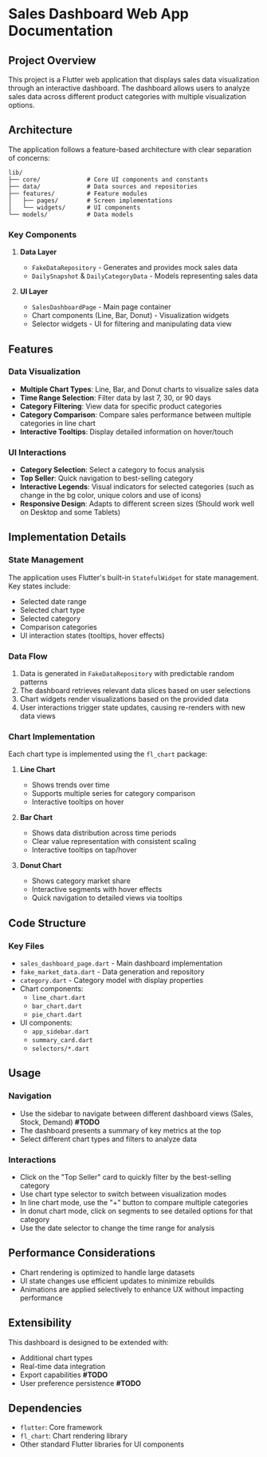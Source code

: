 # Sales Dashboard Web App Documentation

## Project Overview

This project is a Flutter web application that displays sales data visualization through an interactive dashboard. The dashboard allows users to analyze sales data across different product categories with multiple visualization options.

## Architecture

The application follows a feature-based architecture with clear separation of concerns:

```
lib/
├── core/             # Core UI components and constants
├── data/             # Data sources and repositories
├── features/         # Feature modules
│   ├── pages/        # Screen implementations
│   └── widgets/      # UI components
└── models/           # Data models
```

### Key Components

1. **Data Layer**
   - `FakeDataRepository` - Generates and provides mock sales data
   - `DailySnapshot` & `DailyCategoryData` - Models representing sales data

2. **UI Layer**
   - `SalesDashboardPage` - Main page container
   - Chart components (Line, Bar, Donut) - Visualization widgets
   - Selector widgets - UI for filtering and manipulating data view

## Features

### Data Visualization
- **Multiple Chart Types**: Line, Bar, and Donut charts to visualize sales data
- **Time Range Selection**: Filter data by last 7, 30, or 90 days
- **Category Filtering**: View data for specific product categories
- **Category Comparison**: Compare sales performance between multiple categories in line chart
- **Interactive Tooltips**: Display detailed information on hover/touch

### UI Interactions
- **Category Selection**: Select a category to focus analysis
- **Top Seller**: Quick navigation to best-selling category
- **Interactive Legends**: Visual indicators for selected categories (such as change in the bg color, unique colors and use of icons)
- **Responsive Design**: Adapts to different screen sizes (Should work well on Desktop and some Tablets)

## Implementation Details

### State Management
The application uses Flutter's built-in `StatefulWidget` for state management. Key states include:
- Selected date range
- Selected chart type
- Selected category
- Comparison categories
- UI interaction states (tooltips, hover effects)

### Data Flow
1. Data is generated in `FakeDataRepository` with predictable random patterns
2. The dashboard retrieves relevant data slices based on user selections
3. Chart widgets render visualizations based on the provided data
4. User interactions trigger state updates, causing re-renders with new data views

### Chart Implementation
Each chart type is implemented using the `fl_chart` package:

1. **Line Chart**
   - Shows trends over time
   - Supports multiple series for category comparison
   - Interactive tooltips on hover

2. **Bar Chart**
   - Shows data distribution across time periods
   - Clear value representation with consistent scaling
   - Interactive tooltips on tap/hover

3. **Donut Chart**
   - Shows category market share
   - Interactive segments with hover effects
   - Quick navigation to detailed views via tooltips

## Code Structure

### Key Files

- `sales_dashboard_page.dart` - Main dashboard implementation
- `fake_market_data.dart` - Data generation and repository
- `category.dart` - Category model with display properties
- Chart components:
  - `line_chart.dart`
  - `bar_chart.dart`
  - `pie_chart.dart`
- UI components:
  - `app_sidebar.dart`
  - `summary_card.dart`
  - `selectors/*.dart`

## Usage

### Navigation
- Use the sidebar to navigate between different dashboard views (Sales, Stock, Demand) **#TODO**
- The dashboard presents a summary of key metrics at the top
- Select different chart types and filters to analyze data

### Interactions
- Click on the "Top Seller" card to quickly filter by the best-selling category
- Use chart type selector to switch between visualization modes
- In line chart mode, use the "+" button to compare multiple categories
- In donut chart mode, click on segments to see detailed options for that category
- Use the date selector to change the time range for analysis

## Performance Considerations

- Chart rendering is optimized to handle large datasets
- UI state changes use efficient updates to minimize rebuilds
- Animations are applied selectively to enhance UX without impacting performance

## Extensibility

This dashboard is designed to be extended with:
- Additional chart types
- Real-time data integration
- Export capabilities **#TODO**
- User preference persistence **#TODO**

## Dependencies

- `flutter`: Core framework
- `fl_chart`: Chart rendering library
- Other standard Flutter libraries for UI components
